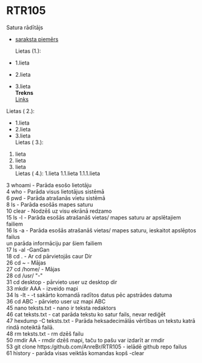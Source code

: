 # RTR105
Satura rādītājs  
- [saraksta piemērs]()  
  
  
    Lietas (1.):
- 1.lieta
- 2.lieta
- 3.lieta  
**Trekns**  
[Links](https://github.com/AnreBr)  

Lietas ( 2.):
* 1.lieta
* 2.lieta
* 3.lieta  
Lietas ( 3.):
 1. lieta
 2. lieta
 3. lieta  
Lietas ( 4.):
1.lieta
 1.1.lieta
   1.1.1.lieta
   
   3  whoami -  Parāda esošo lietotāju  
    4  who    - Parāda visus lietotājus sistēmā  
    6  pwd    - Parāda atrašanās vietu sistēmā  
    8  ls     - Parāda esošās mapes saturu  
   10  clear  - Nodzēš uz visu ekrānā redzamo    
   15  ls -l  - Parāda esošās atrašanāš vietas/ mapes saturu ar apslētajiem failiem  
   16  ls -a  - Parāda esošās atrašanāš vietas/ mapes saturu, ieskaitot apslēptos failus  
   un parāda informāciju par šiem failiem  
   17  ls -al -GanGan  
   18  cd .   - Ar cd pārvietojās caur Dir  
   26  cd ~   - Mājas  
   27  cd /home/ - Mājas  
   28  cd /usr/   "-"  
   31  cd desktop  - pārvieto user uz desktop dir  
   33  mkdir AAA   - izveido mapi  
   34  ls -lt      - -t sakārto komandā radītos datus pēc apstrādes datuma  
   36  cd ABC      - pārvieto user uz mapi ABC  
   45  nano teksts.txt  - nano ir teksta redaktors  
   46  cat teksts.txt   - cat parāda tekstu ko satur fails, nevar rediģēt  
   47  hexdump -C teksts.txt - Parāda heksadecimālās vērtības un tekstu katrā rindā noteiktā failā.  
   48  rm teksts.txt  - rm dzēš failu  
   50  rmdir AA       - rmdir dzēš mapi, taču to pašu var izdarīt ar rmdir  
   53  git clone https:/github.com/AnreBr/RTR105 - ielādē github repo failus  
   61  history      - parāda visas veiktās komandas kopš  -clear  
  
